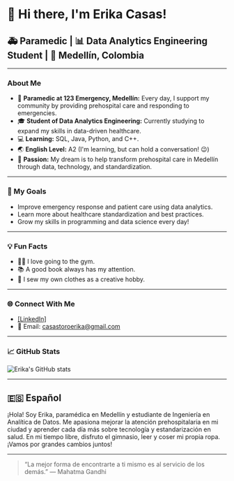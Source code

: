 # 👋 Hi there, I'm Erika Casas!

## 🚑 Paramedic | 📊 Data Analytics Engineering Student | 🌆 Medellín, Colombia

---

### About Me

- 🏥 **Paramedic at 123 Emergency, Medellín:** Every day, I support my community by providing prehospital care and responding to emergencies.
- 🎓 **Student of Data Analytics Engineering:** Currently studying to expand my skills in data-driven healthcare.
- 💻 **Learning:** SQL, Java, Python, and C++.
- 🌏 **English Level:** A2 (I'm learning, but can hold a conversation! 😉)
- 🌟 **Passion:** My dream is to help transform prehospital care in Medellín through data, technology, and standardization.

---

### 🚀 My Goals

- Improve emergency response and patient care using data analytics.
- Learn more about healthcare standardization and best practices.
- Grow my skills in programming and data science every day!

---

### 💡 Fun Facts

- 🏋️‍♀️ I love going to the gym.
- 📚 A good book always has my attention.
- 👗 I sew my own clothes as a creative hobby.

---

### 🌐 Connect With Me

- [[LinkedIn]](https://www.linkedin.com/in/erika-casas-toro-78722b369/)
- 📧 Email: casastoroerika@gmail.com

---

### 📈 GitHub Stats

![Erika's GitHub stats](https://github-readme-stats.vercel.app/api?username=ERIKACASAS98&show_icons=true&theme=radical)

---

## 🇪🇸 Español

¡Hola! Soy Erika, paramédica en Medellín y estudiante de Ingeniería en Analítica de Datos. Me apasiona mejorar la atención prehospitalaria en mi ciudad y aprender cada día más sobre tecnología y estandarización en salud. En mi tiempo libre, disfruto el gimnasio, leer y coser mi propia ropa. ¡Vamos por grandes cambios juntos!

---

> “La mejor forma de encontrarte a ti mismo es al servicio de los demás.” — Mahatma Gandhi
